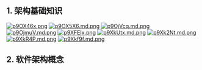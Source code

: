 ## 1. 架构基础知识
[![p9OX46x.png](https://s1.ax1x.com/2023/05/29/p9OX46x.png)](https://imgse.com/i/p9OX46x)
[![p9OX5X6.md.png](https://s1.ax1x.com/2023/05/29/p9OX5X6.md.png)](https://imgse.com/i/p9OX5X6)
[![p9OjVcq.md.png](https://s1.ax1x.com/2023/05/29/p9OjVcq.md.png)](https://imgse.com/i/p9OjVcq)
[![p9OjmuV.md.png](https://s1.ax1x.com/2023/05/29/p9OjmuV.md.png)](https://imgse.com/i/p9OjmuV)
[![p9XFEIx.png](https://s1.ax1x.com/2023/05/29/p9XFEIx.png)](https://imgse.com/i/p9XFEIx)
[![p9XkUtx.md.png](https://s1.ax1x.com/2023/05/29/p9XkUtx.md.png)](https://imgse.com/i/p9XkUtx)
[![p9Xk2Nt.md.png](https://s1.ax1x.com/2023/05/29/p9Xk2Nt.md.png)](https://imgse.com/i/p9Xk2Nt)
[![p9XkR4P.md.png](https://s1.ax1x.com/2023/05/29/p9XkR4P.md.png)](https://imgse.com/i/p9XkR4P)
[![p9Xkf9f.md.png](https://s1.ax1x.com/2023/05/29/p9Xkf9f.md.png)](https://imgse.com/i/p9Xkf9f)
## 2. 软件架构概念

